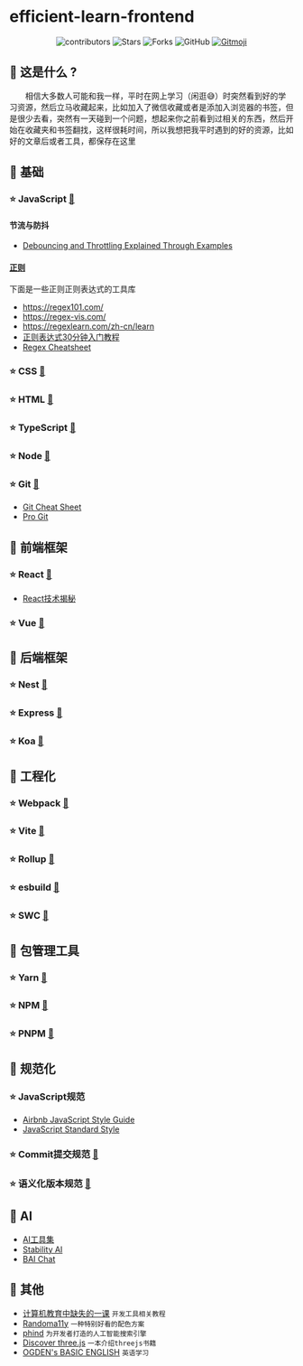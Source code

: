 # efficient-learn-frontend

<p align='center'>
  <img alt="contributors" src="https://img.shields.io/github/contributors/ChenKun1997/efficient-learn-frontend" />
  <img alt="Stars" src="https://img.shields.io/github/stars/ChenKun1997/efficient-learn-frontend" />
  <img alt="Forks" src="https://img.shields.io/github/forks/ChenKun1997/efficient-learn-frontend" />
  <img alt="GitHub" src="https://img.shields.io/github/license/ChenKun1997/efficient-learn-frontend">
  <a href="https://gitmoji.dev">
  <img
    src="https://img.shields.io/badge/gitmoji-%20😜%20😍-FFDD67.svg?style=flat-square"
    alt="Gitmoji"
  />
</a>
</p>

## :thinking: 这是什么 ?
&emsp;&emsp;相信大多数人可能和我一样，平时在网上学习（闲逛:sweat_smile:）时突然看到好的学习资源，然后立马收藏起来，比如加入了微信收藏或者是添加入浏览器的书签，但是很少去看，突然有一天碰到一个问题，想起来你之前看到过相关的东西，然后开始在收藏夹和书签翻找，这样很耗时间，所以我想把我平时遇到的好的资源，比如好的文章后或者工具，都保存在这里

<!-- ## :bookmark_tabs: 目录 -->
## :star2: 基础

### :star: JavaScript [:link:](https://developer.mozilla.org/zh-CN/docs/Web/JavaScript)
  #### 节流与防抖
  - [Debouncing and Throttling Explained Through Examples](https://css-tricks.com/debouncing-throttling-explained-examples/)
  #### [正则](https://developer.mozilla.org/zh-CN/docs/Web/JavaScript/Guide/Regular_Expressions)
 下面是一些正则正则表达式的工具库
  - https://regex101.com/
  - https://regex-vis.com/
  - https://regexlearn.com/zh-cn/learn
  - [正则表达式30分钟入门教程](https://deerchao.cn/tutorials/regex/regex.htm?ref=nav.poetries.top)
  - [Regex Cheatsheet](https://www.debuggex.com/cheatsheet/regex/javascript)

### :star: CSS [:link:](https://developer.mozilla.org/zh-CN/docs/Web/CSS)

### :star: HTML [:link:](https://developer.mozilla.org/zh-CN/docs/Web/HTML)

### :star: TypeScript [:link:](https://www.typescriptlang.org/)

### :star: Node [:link:](https://nodejs.org/)

### :star: Git [:link:](https://git-scm.com/doc)
  - [Git Cheat Sheet](https://cs.fyi/guide/git-cheatsheet)
  - [Pro Git](https://www.progit.cn/)

## :star2: 前端框架

### :star: React [:link:](https://react.dev)
  - [React技术揭秘](https://react.iamkasong.com/)

### :star: Vue [:link:](https://cn.vuejs.org/)

## :star2: 后端框架

### :star: Nest [:link:](https://nestjs.com/)

### :star: Express [:link:](https://expressjs.com/)

### :star: Koa [:link:](https://koajs.com/)

## :star2: 工程化

### :star: Webpack [:link:](https://webpack.js.org/)

### :star: Vite [:link:](https://vitejs.dev/)

### :star: Rollup [:link:](https://rollupjs.org/)

### :star: esbuild [:link:](https://esbuild.github.io/)

### :star: SWC [:link:](https://swc.rs/)

## :star2: 包管理工具

### :star: Yarn [:link:](https://yarnpkg.com/)

### :star: NPM [:link:](https://www.npmjs.com/)

### :star: PNPM [:link:](https://pnpm.io/)

## :star2: 规范化

### :star: JavaScript规范

 - [Airbnb JavaScript Style Guide](https://github.com/airbnb/javascript)
 - [JavaScript Standard Style](https://github.com/standard/standard)

### :star: Commit提交规范 [:link:](https://www.conventionalcommits.org/)

### :star: 语义化版本规范 [:link:](https://semver.org/lang/zh-CN/)

## :star2: AI
  - [AI工具集](https://ai-bot.cn/)
  - [Stability AI](https://stability.ai/)
  - [BAI Chat](https://chatbot.theb.ai/#/chat/1002)


## :star2: 其他
 - [计算机教育中缺失的一课](https://missing-semester-cn.github.io/) `开发工具相关教程`
 - [Randoma11y](https://randoma11y.com/?color=%23ffffff) `一种特别好看的配色方案`
 - [phind](https://www.phind.com/) `为开发者打造的人工智能搜索引擎`
 - [Discover three.js](https://discoverthreejs.com/zh/book/) `一本介绍threejs书籍`
 - [OGDEN's BASIC ENGLISH](http://ogden.basic-english.org/) `英语学习`